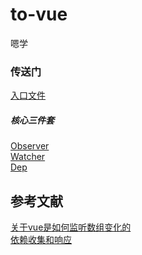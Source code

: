 # to-vue
嗯学
<br>
<h3>传送门</h3>
<a href="https://github.com/horseson2018/to-vue/blob/master/vue-src/src/core/instance/index.js">入口文件</a>
<h5>核心三件套</h5>
<a href="https://github.com/horseson2018/to-vue/blob/master/vue-src/src/core/observer/index.js">Observer</a><br>
<a href="https://github.com/horseson2018/to-vue/blob/master/vue-src/src/core/observer/watcher.js">Watcher</a><br>
<a href="https://github.com/horseson2018/to-vue/blob/master/vue-src/src/core/observer/dep.js">Dep</a>

## 参考文献
<a href="https://juejin.im/post/6844903965180575751?utm_medium=hao.caibaojian.com&utm_source=hao.caibaojian.com">关于vue是如何监听数组变化的</a><br>
<a href="https://zhuanlan.zhihu.com/p/45081605">依赖收集和响应</a><br>
